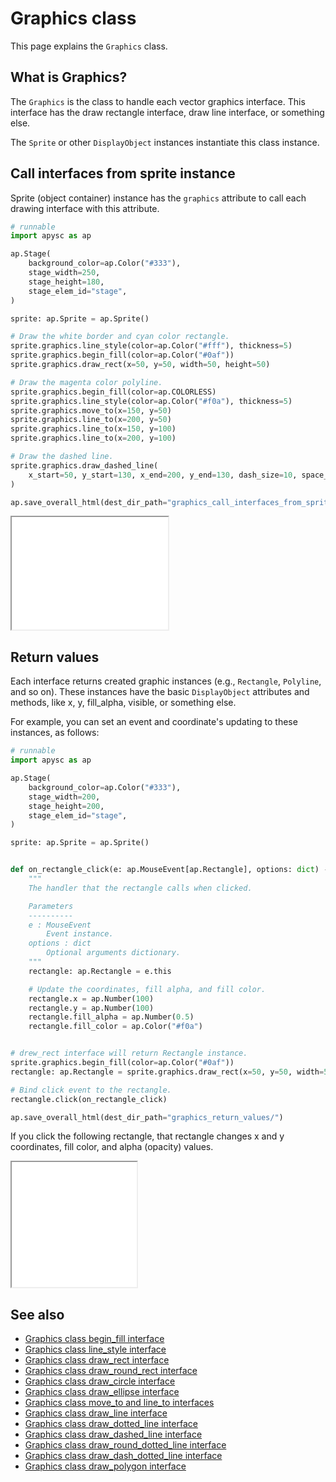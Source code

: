 # Graphics class

This page explains the `Graphics` class.

## What is Graphics?

The `Graphics` is the class to handle each vector graphics interface. This interface has the draw rectangle interface, draw line interface, or something else.

The `Sprite` or other `DisplayObject` instances instantiate this class instance.

## Call interfaces from sprite instance

Sprite (object container) instance has the `graphics` attribute to call each drawing interface with this attribute.

```py
# runnable
import apysc as ap

ap.Stage(
    background_color=ap.Color("#333"),
    stage_width=250,
    stage_height=180,
    stage_elem_id="stage",
)

sprite: ap.Sprite = ap.Sprite()

# Draw the white border and cyan color rectangle.
sprite.graphics.line_style(color=ap.Color("#fff"), thickness=5)
sprite.graphics.begin_fill(color=ap.Color("#0af"))
sprite.graphics.draw_rect(x=50, y=50, width=50, height=50)

# Draw the magenta color polyline.
sprite.graphics.begin_fill(color=ap.COLORLESS)
sprite.graphics.line_style(color=ap.Color("#f0a"), thickness=5)
sprite.graphics.move_to(x=150, y=50)
sprite.graphics.line_to(x=200, y=50)
sprite.graphics.line_to(x=150, y=100)
sprite.graphics.line_to(x=200, y=100)

# Draw the dashed line.
sprite.graphics.draw_dashed_line(
    x_start=50, y_start=130, x_end=200, y_end=130, dash_size=10, space_size=5
)

ap.save_overall_html(dest_dir_path="graphics_call_interfaces_from_sprite_instance/")
```

<iframe src="static/graphics_call_interfaces_from_sprite_instance/index.html" width="250" height="180"></iframe>

## Return values

Each interface returns created graphic instances (e.g., `Rectangle`\, `Polyline`\, and so on). These instances have the basic `DisplayObject` attributes and methods, like x, y, fill_alpha, visible, or something else.

For example, you can set an event and coordinate's updating to these instances, as follows:

```py
# runnable
import apysc as ap

ap.Stage(
    background_color=ap.Color("#333"),
    stage_width=200,
    stage_height=200,
    stage_elem_id="stage",
)

sprite: ap.Sprite = ap.Sprite()


def on_rectangle_click(e: ap.MouseEvent[ap.Rectangle], options: dict) -> None:
    """
    The handler that the rectangle calls when clicked.

    Parameters
    ----------
    e : MouseEvent
        Event instance.
    options : dict
        Optional arguments dictionary.
    """
    rectangle: ap.Rectangle = e.this

    # Update the coordinates, fill alpha, and fill color.
    rectangle.x = ap.Number(100)
    rectangle.y = ap.Number(100)
    rectangle.fill_alpha = ap.Number(0.5)
    rectangle.fill_color = ap.Color("#f0a")


# drew_rect interface will return Rectangle instance.
sprite.graphics.begin_fill(color=ap.Color("#0af"))
rectangle: ap.Rectangle = sprite.graphics.draw_rect(x=50, y=50, width=50, height=50)

# Bind click event to the rectangle.
rectangle.click(on_rectangle_click)

ap.save_overall_html(dest_dir_path="graphics_return_values/")
```

If you click the following rectangle, that rectangle changes x and y coordinates, fill color, and alpha (opacity) values.

<iframe src="static/graphics_return_values/index.html" width="200" height="200"></iframe>

## See also

- [Graphics class begin_fill interface](graphics_begin_fill.md)
- [Graphics class line_style interface](graphics_line_style.md)
- [Graphics class draw_rect interface](graphics_draw_rect.md)
- [Graphics class draw_round_rect interface](graphics_draw_round_rect.md)
- [Graphics class draw_circle interface](graphics_draw_circle.md)
- [Graphics class draw_ellipse interface](graphics_draw_ellipse.md)
- [Graphics class move_to and line_to interfaces](graphics_move_to_and_line_to.md)
- [Graphics class draw_line interface](graphics_draw_line.md)
- [Graphics class draw_dotted_line interface](graphics_draw_dotted_line.md)
- [Graphics class draw_dashed_line interface](graphics_draw_dashed_line.md)
- [Graphics class draw_round_dotted_line interface](graphics_draw_round_dotted_line.md)
- [Graphics class draw_dash_dotted_line interface](graphics_draw_dash_dotted_line.md)
- [Graphics class draw_polygon interface](graphics_draw_polygon.md)